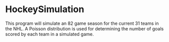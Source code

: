 # HockeySimulation
This program will simulate an 82 game season for the current 31 teams in the NHL. A Poisson distribution is used for determining the number of goals scored by each team in a simulated game.
